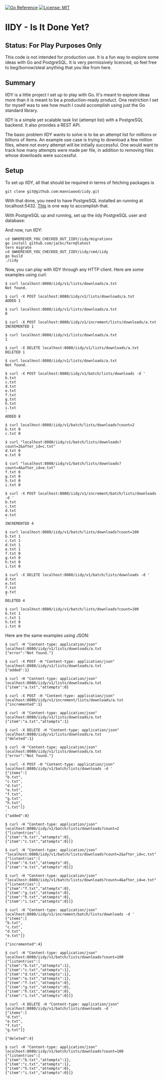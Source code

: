[![Go Reference](https://pkg.go.dev/badge/github.com/manniwood/iidy.svg)](https://pkg.go.dev/github.com/manniwood/iidy)
[![License: MIT](https://img.shields.io/badge/License-MIT-yellow.svg)](https://opensource.org/licenses/MIT)

# IIDY - Is It Done Yet?

## Status: For Play Purposes Only

This code is not intended for production use. It is a fun way to explore
some ideas with Go and PostgreSQL. It is very permissively licenced, so
feel free to beg/borrow/steal anything that you like from here.

## Summary

IIDY is a little project I set up to play with Go. It's meant to explore ideas
more than it is meant to be a production-ready product. One restriction I set
for myself was to see how much I could accomplish using just the Go standard
library.

IIDY is a simple yet scalable task list (attempt list) with a PostgreSQL
backend. It also provides a REST API.

The basic problem IIDY wants to solve is to be an attempt list for millions
or billions of items. An example use case is trying to download a few million
files, where not every attempt will be initially successful. One would want to
track how many attempts were made per file, in addition to removing files whose
downloads were successful.

## Setup

To set up IIDY, all that should be required in terms of fetching packages is

```
git clone git@github.com:manniwood/iidy.git
```

With that done, you need to have PostgreSQL installed an running at localhost:5432.
[This](https://www.manniwood.com/2021_10_29/postgresql_14_compile_install_howto.html)
is one way to accomplish that.

With PostgreSQL up and running, set up the iidy PostgreSQL user and database:

And now, run IIDY:

```
cd $WHEREVER_YOU_CHECKED_OUT_IIDY/iidy/migrations
go install github.com/jackc/tern@latest
tern migrate
cd $WHEREVER_YOU_CHECKED_OUT_IIDY/iidy/cmd/iidy
go build
./iidy
```

Now, you can play with IIDY through any HTTP client. Here are some examples
using curl:

```
$ curl localhost:8080/iidy/v1/lists/downloads/a.txt
Not found.

$ curl -X POST localhost:8080/iidy/v1/lists/downloads/a.txt
ADDED 1

$ curl localhost:8080/iidy/v1/lists/downloads/a.txt
0

$ curl -X POST localhost:8080/iidy/v1/increment/lists/downloads/a.txt
INCREMENTED 1

$ curl localhost:8080/iidy/v1/lists/downloads/a.txt
1

$ curl -X DELETE localhost:8080/iidy/v1/lists/downloads/a.txt
DELETED 1

$ curl localhost:8080/iidy/v1/lists/downloads/a.txt
Not found.

$ curl -X POST localhost:8080/iidy/v1/batch/lists/downloads -d '
b.txt
c.txt
d.txt
e.txt
f.txt
g.txt
h.txt
i.txt
'
ADDED 8

$ curl localhost:8080/iidy/v1/batch/lists/downloads?count=2
b.txt 0
c.txt 0

$ curl "localhost:8080/iidy/v1/batch/lists/downloads?count=2&after_id=c.txt"
d.txt 0
e.txt 0

$ curl "localhost:8080/iidy/v1/batch/lists/downloads?count=4&after_id=e.txt"
f.txt 0
g.txt 0
h.txt 0
i.txt 0

$ curl -X POST localhost:8080/iidy/v1/increment/batch/lists/downloads -d '
b.txt
c.txt
d.txt
e.txt
'
INCREMENTED 4

$ curl localhost:8080/iidy/v1/batch/lists/downloads?count=100
b.txt 1
c.txt 1
d.txt 1
e.txt 1
f.txt 0
g.txt 0
h.txt 0
i.txt 0

$ curl -X DELETE localhost:8080/iidy/v1/batch/lists/downloads -d '
d.txt
e.txt
f.txt
g.txt
'
DELETED 4

$ curl localhost:8080/iidy/v1/batch/lists/downloads?count=100
b.txt 1
c.txt 1
h.txt 0
i.txt 0
```


Here are the same examples using JSON:

```
$ curl -H "Content-type: application/json" localhost:8080/iidy/v1/lists/downloads/a.txt
{"error":"Not found."}

$ curl -X POST -H "Content-type: application/json" localhost:8080/iidy/v1/lists/downloads/a.txt
{"added":1}

$ curl -H "Content-type: application/json" localhost:8080/iidy/v1/lists/downloads/a.txt
{"item":"a.txt","attempts":0}

$ curl -X POST -H "Content-type: application/json" localhost:8080/iidy/v1/increment/lists/downloads/a.txt
{"incremented":1}

$ curl -H "Content-type: application/json" localhost:8080/iidy/v1/lists/downloads/a.txt
{"item":"a.txt","attempts":1}

$ curl -X DELETE -H "Content-type: application/json" localhost:8080/iidy/v1/lists/downloads/a.txt
{"deleted":1}

$ curl -H "Content-type: application/json" localhost:8080/iidy/v1/lists/downloads/a.txt
{"error":"Not found."}

$ curl -X POST -H "Content-type: application/json" localhost:8080/iidy/v1/batch/lists/downloads -d '
{"items":[
"b.txt",
"c.txt",
"d.txt",
"e.txt",
"f.txt",
"g.txt",
"h.txt",
"i.txt"]}
'
{"added":8}

$ curl -H "Content-type: application/json" localhost:8080/iidy/v1/batch/lists/downloads?count=2
{"listentries":[
{"item":"b.txt","attempts":0},
{"item":"c.txt","attempts":0}]}

$ curl -H "Content-type: application/json" "localhost:8080/iidy/v1/batch/lists/downloads?count=2&after_id=c.txt"
{"listentries":[
{"item":"d.txt","attempts":0},
{"item":"e.txt","attempts":0}]}

$ curl -H "Content-type: application/json" "localhost:8080/iidy/v1/batch/lists/downloads?count=4&after_id=e.txt"
{"listentries":[
{"item":"f.txt","attempts":0},
{"item":"g.txt","attempts":0},
{"item":"h.txt","attempts":0},
{"item":"i.txt","attempts":0}]}

$ curl -H "Content-type: application/json" localhost:8080/iidy/v1/increment/batch/lists/downloads -d '
{"items":[
"b.txt",
"c.txt",
"d.txt",
"e.txt"]}
'
{"incremented":4}

$ curl -H "Content-type: application/json" localhost:8080/iidy/v1/batch/lists/downloads?count=100
{"listentries":[
{"item":"b.txt","attempts":1},
{"item":"c.txt","attempts":1},
{"item":"d.txt","attempts":1},
{"item":"e.txt","attempts":1},
{"item":"f.txt","attempts":0},
{"item":"g.txt","attempts":0},
{"item":"h.txt","attempts":0},
{"item":"i.txt","attempts":0}]}

$ curl -X DELETE -H "Content-type: application/json" localhost:8080/iidy/v1/batch/lists/downloads -d '
{"items":[
"d.txt",
"e.txt",
"f.txt",
"g.txt"]}
'
{"deleted":4}

$ curl -H "Content-type: application/json" localhost:8080/iidy/v1/batch/lists/downloads?count=100
{"listentries":[
{"item":"b.txt","attempts":1},
{"item":"c.txt","attempts":1},
{"item":"h.txt","attempts":0},
{"item":"i.txt","attempts":0}]}
```



